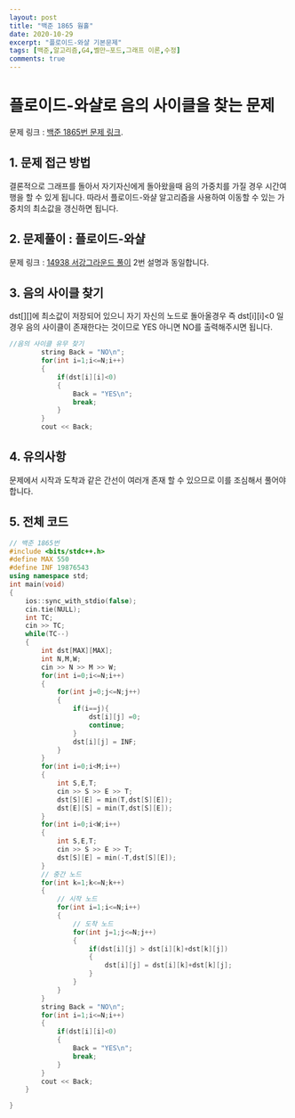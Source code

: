 ```yaml
---
layout: post
title: "백준 1865 웜홀"
date: 2020-10-29
excerpt: "플로이드-와샬 기본문제"
tags: [백준,알고리즘,G4,벨만–포드,그래프 이론,수정]
comments: true
---
```

# 플로이드-와샬로 음의 사이클을 찾는 문제

문제 링크 : [백준 1865번 문제 링크](https://www.acmicpc.net/problem/1865).

## 1. 문제 접근 방법

결론적으로 그래프를 돌아서 자기자신에게 돌아왔을때 음의 가중치를 가질 경우 시간여행을 할 수 있게 됩니다. 따라서 플로이드-와샬 알고리즘을 사용하여 이동할 수 있는 가중치의 최소값을 갱신하면 됩니다.

## 2. 문제풀이 : 플로이드-와샬 

문제 링크 : [14938 서강그라운드 풀이](https://seogi98.github.io//14938-%EC%84%9C%EA%B0%95%EA%B7%B8%EB%9D%BC%EC%9A%B4%EB%93%9C/) 2번 설명과 동일합니다.

## 3. 음의 사이클 찾기

dst[][]에 최소값이 저장되어 있으니 자기 자신의 노드로 돌아올경우 즉 dst[i][i]<0 일 경우 음의 사이클이 존재한다는 것이므로 YES 아니면 NO를 출력해주시면 됩니다.

``` c++
//음의 사이클 유무 찾기
        string Back = "NO\n";
        for(int i=1;i<=N;i++)
        {
            if(dst[i][i]<0)
            {
                Back = "YES\n";
                break;
            }
        }
        cout << Back;
```

## 4. 유의사항

문제에서 시작과 도착과 같은 간선이 여러개 존재 할 수 있으므로 이를 조심해서 풀어야합니다.

## 5. 전체 코드
``` c++
// 백준 1865번
#include <bits/stdc++.h>
#define MAX 550
#define INF 19876543
using namespace std;
int main(void)
{
    ios::sync_with_stdio(false);
    cin.tie(NULL); 
    int TC;
    cin >> TC;
    while(TC--)
    {
        int dst[MAX][MAX];
        int N,M,W;
        cin >> N >> M >> W;
        for(int i=0;i<=N;i++)
        {
            for(int j=0;j<=N;j++)
            {
                if(i==j){
                    dst[i][j] =0;
                    continue;
                }
                dst[i][j] = INF;
            }
        }
        for(int i=0;i<M;i++)
        {
            int S,E,T;
            cin >> S >> E >> T;
            dst[S][E] = min(T,dst[S][E]);
            dst[E][S] = min(T,dst[S][E]);
        }
        for(int i=0;i<W;i++)
        {
            int S,E,T;
            cin >> S >> E >> T;
            dst[S][E] = min(-T,dst[S][E]);
        }
        // 중간 노드
        for(int k=1;k<=N;k++)
        {
            // 시작 노드
            for(int i=1;i<=N;i++)
            {
                // 도착 노드
                for(int j=1;j<=N;j++)
                {
                    if(dst[i][j] > dst[i][k]+dst[k][j])
                    {
                        dst[i][j] = dst[i][k]+dst[k][j];
                    }
                }
            }
        }
        string Back = "NO\n";
        for(int i=1;i<=N;i++)
        {
            if(dst[i][i]<0)
            {
                Back = "YES\n";
                break;
            }
        }
        cout << Back;
    }

}
```